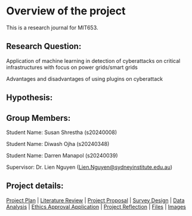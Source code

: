 # Overview of the project

This is a research journal for MIT653.

## Research Question:

Application of machine learning in detection of cyberattacks on critical infrastructures with focus on power grids/smart grids

Advantages and disadvantages of using plugins on cyberattack



## Hypothesis:


## Group Members:
Student Name: Susan Shrestha (s20240008)

Student Name: Diwash Ojha (s20240348)

Student Name: Darren Manapol (s20240039)

Supervisor: Dr. Lien Nguyen (Lien.Nguyen@sydneyinstitute.edu.au)

## Project details:

[Project Plan](ProjectPlan.md) | [Literature Review](LiteratureReview.md) | [Project Proposal](ProjectProposal.md) | [Survey Design](SurveyDesign.md) |
[Data Analysis](DataAnalysis.md) | [Ethics Approval Application](EthicsApprovalApplication.md) | [Project Reflection](ProjectReflection.md) |
[Files](Files) | [Images](Images)

